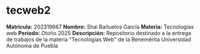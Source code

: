 # tecweb2
**Matricula:** 202319667
**Nombre:** Shai Bañuelos García
**Materia:** Tecnologias web
**Periodo:** Otoño 2025
**Descripción:** Repositorio destinado a la entrega de trabajos de la materia "Tecnologías Web" de la Benemérita Universidad Autónoma de Puebla
